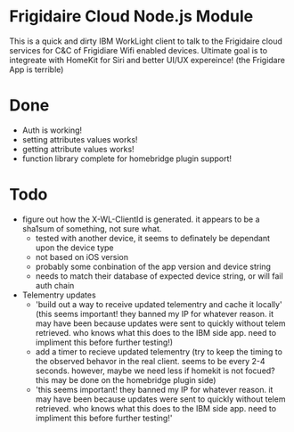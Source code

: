 # Frigidaire Cloud Node.js Module

This is a quick and dirty IBM WorkLight client to talk to the Frigidaire cloud services for C&C of Frigidiare Wifi enabled devices.  Ultimate goal is to integreate with HomeKit for Siri and better UI/UX expereince!  (the Frigidare App is terrible)

# Done
* Auth is working!
* setting attributes values works!
* getting attribute values works!
* function library complete for homebridge plugin support!

# Todo
* figure out how the X-WL-ClientId is generated.  it appears to be a sha1sum of something, not sure what.  
  * tested with another device, it seems to definately be dependant upon the device type
  * not based on iOS version
  * probably some conbination of the app version and device string
  * needs to match their database of expected device string, or will fail auth chain
* Telementry updates
  * 'build out a way to receive updated telementry and cache it locally' (this seems important!  they banned my IP for whatever reason.  it may have been because updates were sent to quickly without telem retrieved.  who knows what this does to the IBM side app.  need to impliment this before further testing!)
  * add a timer to recieve updated telementry (try to keep the timing to the observed behavor in the real client.  seems to be every 2-4 seconds.  however, maybe we need less if homekit is not focued?  this may be done on the homebridge plugin side)
  * 'this seems important!  they banned my IP for whatever reason.  it may have been because updates were sent to quickly without telem retrieved.  who knows what this does to the IBM side app.  need to impliment this before further testing!'
